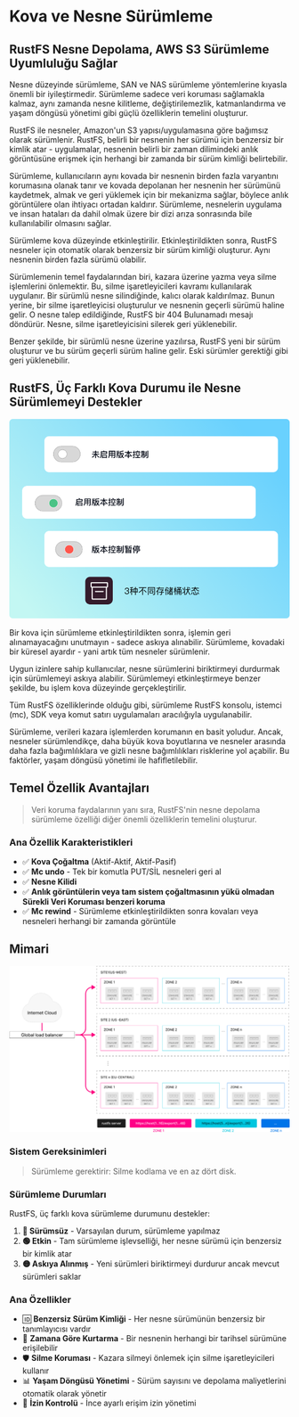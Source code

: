 # Kova ve Nesne Sürümleme

## RustFS Nesne Depolama, AWS S3 Sürümleme Uyumluluğu Sağlar

Nesne düzeyinde sürümleme, SAN ve NAS sürümleme yöntemlerine kıyasla önemli bir iyileştirmedir. Sürümleme sadece veri koruması sağlamakla kalmaz, aynı zamanda nesne kilitleme, değiştirilemezlik, katmanlandırma ve yaşam döngüsü yönetimi gibi güçlü özelliklerin temelini oluşturur.

RustFS ile nesneler, Amazon'un S3 yapısı/uygulamasına göre bağımsız olarak sürümlenir. RustFS, belirli bir nesnenin her sürümü için benzersiz bir kimlik atar - uygulamalar, nesnenin belirli bir zaman dilimindeki anlık görüntüsüne erişmek için herhangi bir zamanda bir sürüm kimliği belirtebilir.

Sürümleme, kullanıcıların aynı kovada bir nesnenin birden fazla varyantını korumasına olanak tanır ve kovada depolanan her nesnenin her sürümünü kaydetmek, almak ve geri yüklemek için bir mekanizma sağlar, böylece anlık görüntülere olan ihtiyacı ortadan kaldırır. Sürümleme, nesnelerin uygulama ve insan hataları da dahil olmak üzere bir dizi arıza sonrasında bile kullanılabilir olmasını sağlar.

Sürümleme kova düzeyinde etkinleştirilir. Etkinleştirildikten sonra, RustFS nesneler için otomatik olarak benzersiz bir sürüm kimliği oluşturur. Aynı nesnenin birden fazla sürümü olabilir.

Sürümlemenin temel faydalarından biri, kazara üzerine yazma veya silme işlemlerini önlemektir. Bu, silme işaretleyicileri kavramı kullanılarak uygulanır. Bir sürümlü nesne silindiğinde, kalıcı olarak kaldırılmaz. Bunun yerine, bir silme işaretleyicisi oluşturulur ve nesnenin geçerli sürümü haline gelir. O nesne talep edildiğinde, RustFS bir 404 Bulunamadı mesajı döndürür. Nesne, silme işaretleyicisini silerek geri yüklenebilir.

Benzer şekilde, bir sürümlü nesne üzerine yazılırsa, RustFS yeni bir sürüm oluşturur ve bu sürüm geçerli sürüm haline gelir. Eski sürümler gerektiği gibi geri yüklenebilir.

## RustFS, Üç Farklı Kova Durumu ile Nesne Sürümlemeyi Destekler

![Kova Durumları](./images/bucket-states.png)

Bir kova için sürümleme etkinleştirildikten sonra, işlemin geri alınamayacağını unutmayın - sadece askıya alınabilir. Sürümleme, kovadaki bir küresel ayardır - yani artık tüm nesneler sürümlenir.

Uygun izinlere sahip kullanıcılar, nesne sürümlerini biriktirmeyi durdurmak için sürümlemeyi askıya alabilir. Sürümlemeyi etkinleştirmeye benzer şekilde, bu işlem kova düzeyinde gerçekleştirilir.

Tüm RustFS özelliklerinde olduğu gibi, sürümleme RustFS konsolu, istemci (mc), SDK veya komut satırı uygulamaları aracılığıyla uygulanabilir.

Sürümleme, verileri kazara işlemlerden korumanın en basit yoludur. Ancak, nesneler sürümlendikçe, daha büyük kova boyutlarına ve nesneler arasında daha fazla bağımlılıklara ve gizli nesne bağımlılıkları risklerine yol açabilir. Bu faktörler, yaşam döngüsü yönetimi ile hafifletilebilir.

## Temel Özellik Avantajları

> Veri koruma faydalarının yanı sıra, RustFS'nin nesne depolama sürümleme özelliği diğer önemli özelliklerin temelini oluşturur.

### Ana Özellik Karakteristikleri

- ✅ **Kova Çoğaltma** (Aktif-Aktif, Aktif-Pasif)
- ✅ **Mc undo** - Tek bir komutla PUT/SİL nesneleri geri al
- ✅ **Nesne Kilidi**
- ✅ **Anlık görüntülerin veya tam sistem çoğaltmasının yükü olmadan Sürekli Veri Koruması benzeri koruma**
- ✅ **Mc rewind** - Sürümleme etkinleştirildikten sonra kovaları veya nesneleri herhangi bir zamanda görüntüle

## Mimari

![Mimari Diyagram](./images/architecture.png)

### Sistem Gereksinimleri

> Sürümleme gerektirir: Silme kodlama ve en az dört disk.

### Sürümleme Durumları

RustFS, üç farklı kova sürümleme durumunu destekler:

1. **🔴 Sürümsüz** - Varsayılan durum, sürümleme yapılmaz
2. **🟢 Etkin** - Tam sürümleme işlevselliği, her nesne sürümü için benzersiz bir kimlik atar
3. **🟡 Askıya Alınmış** - Yeni sürümleri biriktirmeyi durdurur ancak mevcut sürümleri saklar

### Ana Özellikler

- 🆔 **Benzersiz Sürüm Kimliği** - Her nesne sürümünün benzersiz bir tanımlayıcısı vardır
- 🔄 **Zamana Göre Kurtarma** - Bir nesnenin herhangi bir tarihsel sürümüne erişilebilir
- 🛡️ **Silme Koruması** - Kazara silmeyi önlemek için silme işaretleyicileri kullanır
- 📊 **Yaşam Döngüsü Yönetimi** - Sürüm sayısını ve depolama maliyetlerini otomatik olarak yönetir
- 🔐 **İzin Kontrolü** - İnce ayarlı erişim izin yönetimi
